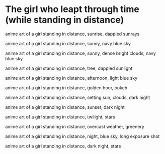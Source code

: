 # The girl who leapt through time (while standing in distance)

anime art of a girl standing in distance, sunrise, dappled sunrays

anime art of a girl standing in distance, sunny, navy blue sky

anime art of a girl standing in distance, sunny, dense bright clouds, navy blue sky

anime art of a girl standing in distance, tree, dappled sunlight

anime art of a girl standing in distance, afternoon, light blue sky

anime art of a girl standing in distance, golden hour, bokeh

anime art of a girl standing in distance, setting sun, clouds, dark night

anime art of a girl standing in distance, sunset, dark night

anime art of a girl standing in distance, twilight, stars

anime art of a girl standing in distance, overcast weather, greenery 

anime art of a girl standing in distance, night, blue sky, long exposure shot

anime art of a girl standing in distance, dark night, stars
